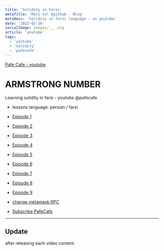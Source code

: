 ```yaml
---
title: 'Solidity in Farsi'
metaTitle: 'Mosi-sol @github - Blog'
metaDesc: 'Solidity in farsi language - on youtube'
date: '2023-02-16'
socialImage: images/___.svg
article: 'youtube'
tags:
  - 'youtube'
  - 'solidity'
  - 'pafecafe'
---
```


[Pafe Cafe - youtube](https://www.youtube.com/@PAFECAFE/videos)

# ARMSTRONG NUMBER
Learning solidity in farsi - youtube @pafecafe 

- lessons language: persian / farsi

- [Episode 1](https://www.youtube.com/watch?v=EjeCH1Kj-2c)
- [Episode 2](https://www.youtube.com/watch?v=WcqGMKKccr8)
- [Episode 3](https://www.youtube.com/watch?v=ggwxNLiyMk0)
- [Episode 4](https://www.youtube.com/watch?v=L0mza8EHELA)
- [Episode 5](https://www.youtube.com/watch?v=Bo69bWcAq1U)
- [Episode 6](https://www.youtube.com/watch?v=cyJKbsw7hZI)
- [Episode 7](https://www.youtube.com/watch?v=SRcLo4fwzjM)
- [Episode 8](https://www.youtube.com/watch?v=jY0mnPBs1cU)
- [Episode 9](https://www.youtube.com/watch?v=NN9Yjo3fEX4)

- [change metamask RPC](https://www.youtube.com/watch?v=Z6UY7ahvpn0)

- [Subscribe PafeCafe](https://www.youtube.com/channel/UCFSaAla-FFvXqaFuiGwuEXQ?sub_confirmation=1) 

---

## Update
after releasing each video content.



